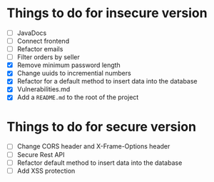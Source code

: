 # Things to do for insecure version

- [ ] JavaDocs
- [ ] Connect frontend
- [ ] Refactor emails
- [ ] Filter orders by seller
- [x] Remove minimum password length
- [X] Change uuids to incremential numbers
- [X] Refactor for a default method to insert data into the database
- [X] Vulnerabilities.md
- [X] Add a `README.md` to the root of the project

# Things to do for secure version
- [ ] Change CORS header and X-Frame-Options header
- [ ] Secure Rest API
- [ ] Refactor default method to insert data into the database
- [ ] Add XSS protection
